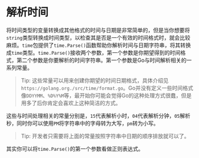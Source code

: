 # **解析时间**

将时间类型的变量转换成其他格式的时间与日期是非常简单的，但是当你想要将`string`类型转换成时间类型，以检查其是否是一个有效的时间格式时，就会比较麻烦。`time`包提供了`time.Parse()`函数帮助你解析时间与日期字符串，将其转换成`time`类型。`time.Parse()`接收两个参数，第一个参数是你期望得到的时间格式，第二个参数是你要解析的时间字符串。第一个参数是Go与时间解析相关的一系列常量。

>Tip: 这些常量可以用来创建你期望的时间日期格式，具体介绍见`https://golang.org./src/time/format.go`。Go并没有定义一些时间格式像`DDYYMM`、`%D%Y%M`等，最开始你可能会觉得Go的这种处理方式很蠢，但是用多了后你肯定会喜欢上这种简洁的方式。

这些与时间处理相关的常量分别是，`15`代表解析小时，`04`代表解析分钟，`05`解析秒，同时你可以使用`PM`将字符串中的字母转为大写，`pm`转为小写。

>Tip: 开发者只需要将上面的常量按照字符串中日期的顺序排放就可以了。

其实你可以将`time.Parse()`的第一个参数看做正则表达式。
